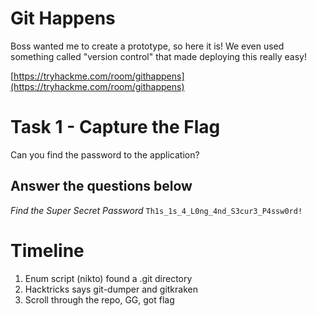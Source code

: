 # Git Happens
Boss wanted me to create a prototype, so here it is! We even used something called "version control" that made deploying this really easy!

[https://tryhackme.com/room/githappens](https://tryhackme.com/room/githappens)

# Task 1 - Capture the Flag
Can you find the password to the application?


## Answer the questions below

*Find the Super Secret Password*
`Th1s_1s_4_L0ng_4nd_S3cur3_P4ssw0rd!`


# Timeline
1. Enum script (nikto) found a .git directory
2. Hacktricks says git-dumper and gitkraken
3. Scroll through the repo, GG, got flag
